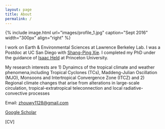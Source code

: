```yaml
---
layout: page
title: About
permalink: /
---
```


{% include image.html url="images/profile_1.jpg" caption="Sept 2016" width="300px" align="right" %}

I work on Earth & Environmental Sciences at Lawrence Berkeley Lab. I was a Postdoc at UC San Diego with [Shang-Ping Xie]. I completed my PhD under the guidance of [Isaac Held] at Princeton University.

My research interests are 1) Dynaimcs of the tropical climate and weather phenomena,including Tropical Cyclones (TCs), Maddeng-Julian Oscillation (MJO), Monsoons and Intertropical Convergence Zone (ITCZ) and 2) Regional climate changes that arise from alterations in large-scale circulation, tropical-extratropical teleconnection and local radiative-convective processes


Email: zhouwy1128@gmail.com

[Google Scholar]

[CV]

[Shang-Ping Xie]: http://scrippsscholars.ucsd.edu/sxie/
[Isaac Held]: https://www.gfdl.noaa.gov/isaac-held-homepage/
[Google Scholar]: https://scholar.google.com/citations?user=qlLj08YAAAAJ&hl=en
